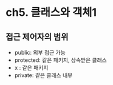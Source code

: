 # ch5. 클래스와 객체1

## 접근 제어자의 범위

- public: 외부 접근 가능
- protected: 같은 패키지, 상속받은 클래스
- x : 같은 패키지
- private: 같은 클래스 내부
